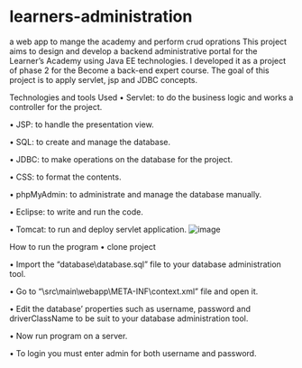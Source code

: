 # learners-administration
a web app to mange the academy and perform crud oprations
This project aims to design and develop a backend administrative portal for the Learner’s Academy using Java EE technologies. I developed it as a project of phase 2 for the Become a back-end expert course. The goal of this project is to apply servlet, jsp and JDBC concepts.


Technologies and tools Used
• Servlet: to do the business logic and works a controller for the project.

• JSP: to handle the presentation view.

• SQL: to create and manage the database.

• JDBC: to make operations on the database for the project.

• CSS: to format the contents.

• phpMyAdmin: to administrate and manage the database manually.

• Eclipse: to write and run the code.

• Tomcat: to run and deploy servlet application.
![image](https://user-images.githubusercontent.com/121932489/224260380-b2d6caf9-73ea-4748-a139-949578a0d905.png)

How to run the program
• clone project

• Import the “database\database.sql” file to your database administration tool.

• Go to “\src\main\webapp\META-INF\context.xml” file and open it.

• Edit the database’ properties such as username, password and driverClassName to be suit to your database administration tool.

• Now run program on a server.

• To login you must enter admin for both username and password.
